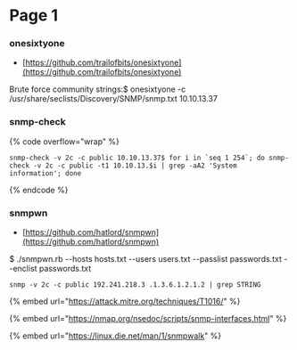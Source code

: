 # Page 1

### onesixtyone <a href="#onesixtyone" id="onesixtyone"></a>

* ​[https://github.com/trailofbits/onesixtyone](https://github.com/trailofbits/onesixtyone)​

Brute force community strings:$ onesixtyone -c /usr/share/seclists/Discovery/SNMP/snmp.txt 10.10.13.37

### snmp-check <a href="#snmp-check" id="snmp-check"></a>

{% code overflow="wrap" %}
```
snmp-check -v 2c -c public 10.10.13.37$ for i in `seq 1 254`; do snmp-check -v 2c -c public -t1 10.10.13.$i | grep -aA2 'System information'; done
```
{% endcode %}

### snmpwn <a href="#snmpwn" id="snmpwn"></a>

* ​[https://github.com/hatlord/snmpwn](https://github.com/hatlord/snmpwn)​

$ ./snmpwn.rb --hosts hosts.txt --users users.txt --passlist passwords.txt --enclist passwords.txt

```
snmp -v 2c -c public 192.241.218.3 .1.3.6.1.2.1.2 | grep STRING
```

{% embed url="https://attack.mitre.org/techniques/T1016/" %}

{% embed url="https://nmap.org/nsedoc/scripts/snmp-interfaces.html" %}

{% embed url="https://linux.die.net/man/1/snmpwalk" %}
